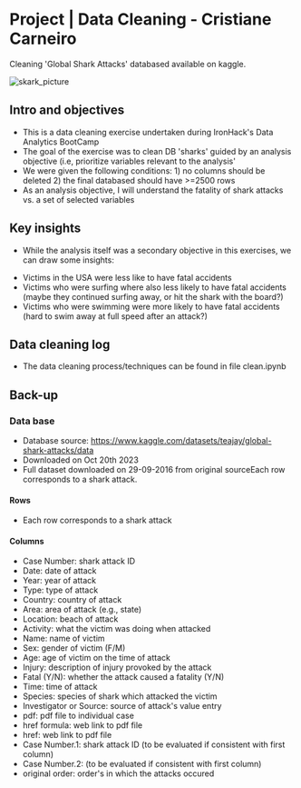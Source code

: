 # Project |  Data Cleaning  -  Cristiane Carneiro 

Cleaning 'Global Shark Attacks' databased available on kaggle. 

![skark_picture](https://github.com/cristianecarneiro/data-cleaning-pandas/blob/main/3_img/tubarao-perigoso-debaixo-d-agua.jpg)


## Intro and objectives 

- This is a data cleaning exercise undertaken during IronHack's Data Analytics BootCamp 
- The goal of the exercise was to clean DB 'sharks' guided by an analysis objective (i.e, prioritize variables relevant to the analysis' 
- We were given the following conditions: 1) no columns should be deleted 2) the final databased should have >=2500 rows
- As an analysis objective, I will understand the fatality of shark attacks vs. a set of selected variables 

## Key insights 

- While the analysis itself was a secondary objective in this exercises, we can draw some insights: 
+ Victims in the USA were less like to have fatal accidents 
+ Victims who were surfing where also less likely to have fatal accidents (maybe they continued surfing away, or hit the shark with the board?)
+ Victims who were swimming were more likely to have fatal accidents (hard to swim away at full speed after an attack?)

## Data cleaning log  

- The data cleaning process/techniques can be found in file clean.ipynb

## Back-up 

### Data base 

- Database source: https://www.kaggle.com/datasets/teajay/global-shark-attacks/data
- Downloaded on Oct 20th 2023
- Full dataset downloaded on 29-09-2016 from original sourceEach row corresponds to a shark attack.

#### Rows 

- Each row corresponds to a shark attack

#### Columns  

- Case Number: shark attack ID 
- Date: date of attack 
- Year: year of attack 
- Type: type of attack 
- Country: country of attack 
- Area: area of attack (e.g., state)
- Location: beach of attack 
- Activity: what the victim was doing when attacked 
- Name: name of victim
- Sex: gender of victim (F/M)
- Age: age of victim on the time of attack 
- Injury: description of injury provoked by the attack 
- Fatal (Y/N): whether the attack caused a fatality (Y/N)
- Time: time of attack 
- Species: species of shark which attacked the victim 
- Investigator or Source: source of attack's value entry 
- pdf: pdf file to individual case 
- href formula: web link to pdf file   
- href: web link to pdf file 
- Case Number.1: shark attack ID (to be evaluated if consistent with first column) 
- Case Number.2: (to be evaluated if consistent with first column) 
- original order: order's in which the attacks occured  